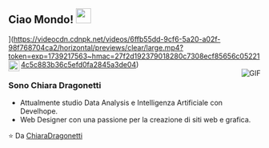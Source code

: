 ## Ciao Mondo! <img src="[https://raw.githubusercontent.com/iampavangandhi/iampavangandhi/master/gifs/Hi.gif" width="30px"></h2>](https://videocdn.cdnpk.net/videos/6ffb55dd-9cf6-5a20-a02f-98f768704ca2/horizontal/previews/clear/large.mp4?token=exp=1739217563~hmac=27f2d192379018280c7308ecf85656c052214c5c883b36c5efd0fa2845a3de04)

<a href="https://www.linkedin.com/in/dragonetti-chiara/">
  <img align="left" alt="LinkedIn di Chiara" width="22px" src="https://cdn.jsdelivr.net/npm/simple-icons@v3/icons/linkedin.svg" />
</a>

<br />
<img align="right" alt="GIF" src="https://media.giphy.com/media/13HgwGsXF0aiGY/giphy.gif" />

### Sono Chiara Dragonetti
- Attualmente studio Data Analysis e Intelligenza Artificiale con Develhope.
- Web Designer con una passione per la creazione di siti web e grafica.

⭐️ Da [ChiaraDragonetti](https://www.linkedin.com/in/dragonetti-chiara/)
